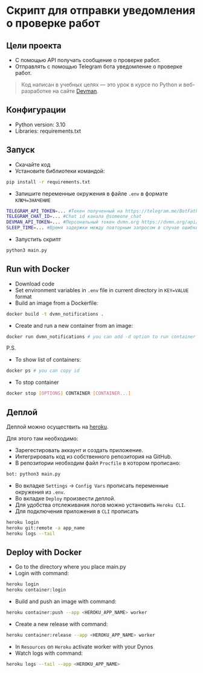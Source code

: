 # Скрипт для отправки уведомления о проверке работ

## Цели проекта

* С помощью API получать сообщение о проверке работ.
* Отправлять с помощью Telegram бота уведомление о проверке работ.

> Код написан в учебных целях — это урок в курсе по Python и веб-разработке на сайте [Devman](https://dvmn.org).

## Конфигурации

* Python version: 3.10
* Libraries: requirements.txt

## Запуск

- Скачайте код
- Установите библиотеки командой:

```bash
pip install -r requirements.txt
```

- Запишите переменные окружения в файле `.env` в формате `КЛЮЧ=ЗНАЧЕНИЕ`

```bash
TELEGRAM_API_TOKEN=... #Токен полученный на https://telegram.me/BotFather
TELEGRAM_CHAT_ID=... #Chat id канала @someone_chat
DEVMAN_API_TOKEN=... #Персональный токен dvmn.org https://dvmn.org/api/docs/
SLEEP_TIME=... #Время задержки между повторным запросом в случае ошибки
```

- Запустить скрипт

```bash
python3 main.py
```

## Run with Docker

- Download code
- Set environment variables in `.env` file in current directory in `KEY=VALUE` format
- Build an image from a Dockerfile:
```bash
docker build -t dvmn_notifications .
```
- Create and run a new container from an image:
```bash
docker run dvmn_notifications # you can add -d option to run container in background and print container ID
```
P.S.
- To show list of containers:
```bash
docker ps # you can copy id
```
- To stop container
```bash
docker stop [OPTIONS] CONTAINER [CONTAINER...]
```

## Деплой
Деплой можно осуществить на [heroku](https://id.heroku.com/login).

Для этого там необходимо: 
* Зарегестировать аккаунт и создать приложение. 
* Интегрировать код из собственного репозитория на GitHub.
* В репозитории необходим файл `Procfile` в котором прописано:
```bash
bot: python3 main.py
```
* Во вкладке `Settings` -> `Config Vars` прописать переменные окружения из `.env`.
* Во вкладке `Deploy` произвести деплой.
* Для удобства отслеживания логов можно установить `Heroku CLI`.
* Для подключения приложения в `CLI` прописать 
```bash
heroku login
heroku git:remote -a app_name
heroku logs --tail
```

## Deploy with Docker

* Go to the directory where you place main.py
* Login with command:
```bash
heroku login
heroku container:login
```
* Build and push an image with command:
```bash
heroku container:push --app <HEROKU_APP_NAME> worker
```
* Create a new release with command:
```bash
heroku container:release --app <HEROKU_APP_NAME> worker
```
* In `Resources` on `Heroku` activate worker with your Dynos
* Watch logs with command:
```bash
heroku logs --tail --app <HEROKU_APP_NAME>
```
